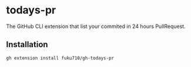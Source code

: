 # todays-pr

The GitHub CLI extension that list your commited in 24 hours PullRequest.

## Installation

```
gh extension install fuku710/gh-todays-pr
```
